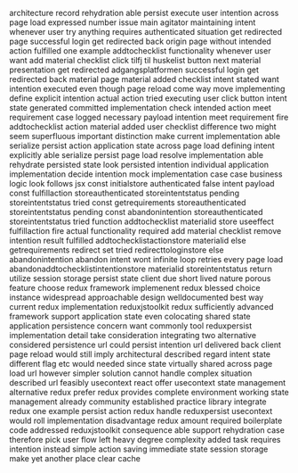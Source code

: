 architecture record rehydration able persist execute user intention across page load expressed number issue main agitator maintaining intent whenever user try anything requires authenticated situation get redirected page successful login get redirected back origin page without intended action fulfilled one example addtochecklist functionality whenever user want add material checklist click tilfj til huskelist button next material presentation get redirected adgangsplatformen successful login get redirected back material page material added checklist intent stated want intention executed even though page reload come way move implementing define explicit intention actual action tried executing user click button intent state generated committed implementation check intended action meet requirement case logged necessary payload intention meet requirement fire addtochecklist action material added user checklist difference two might seem superfluous important distinction make current implementation able serialize persist action application state across page load defining intent explicitly able serialize persist page load resolve implementation able rehydrate persisted state look persisted intention individual application implementation decide intention mock implementation case case business logic look follows jsx const initialstore authenticated false intent payload const fulfillaction storeauthenticated storeintentstatus pending storeintentstatus tried const getrequirements storeauthenticated storeintentstatus pending const abandonintention storeauthenticated storeintentstatus tried function addtochecklist materialid store useeffect fulfillaction fire actual functionality required add material checklist remove intention result fulfilled addtochecklistactionstore materialid else getrequirements redirect set tried redirecttologinstore else abandonintention abandon intent wont infinite loop retries every page load abandonaddtochecklistintentionstore materialid storeintentstatus return utilize session storage persist state client due short lived nature porous feature choose redux framework implemenent redux blessed choice instance widespread approachable design welldocumented best way current redux implementation reduxjstoolkit redux sufficiently advanced framework support application state even colocating shared state application persistence concern want commonly tool reduxpersist implementation detail take consideration integrating two alternative considered persistence url could persist intention url delivered back client page reload would still imply architectural described regard intent state different flag etc would needed since state virtually shared across page load url however simpler solution cannot handle complex situation described url feasibly usecontext react offer usecontext state management alternative redux prefer redux provides complete environment working state management already community established practice library integrate redux one example persist action redux handle reduxpersist usecontext would roll implementation disadvantage redux amount required boilerplate code addressed reduxjstoolkit consequence able support rehydration case therefore pick user flow left heavy degree complexity added task requires intention instead simple action saving immediate state session storage make yet another place clear cache